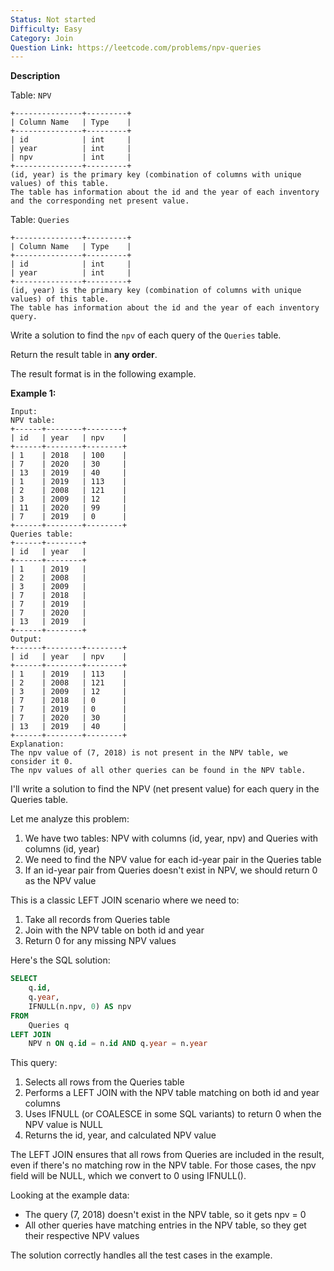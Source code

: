 ```yaml
---
Status: Not started
Difficulty: Easy
Category: Join
Question Link: https://leetcode.com/problems/npv-queries
---
```

**Description**

Table: `NPV`

```Plain
+---------------+---------+
| Column Name   | Type    |
+---------------+---------+
| id            | int     |
| year          | int     |
| npv           | int     |
+---------------+---------+
(id, year) is the primary key (combination of columns with unique values) of this table.
The table has information about the id and the year of each inventory and the corresponding net present value.
```

Table: `Queries`

```Plain
+---------------+---------+
| Column Name   | Type    |
+---------------+---------+
| id            | int     |
| year          | int     |
+---------------+---------+
(id, year) is the primary key (combination of columns with unique values) of this table.
The table has information about the id and the year of each inventory query.
```

Write a solution to find the `npv` of each query of the `Queries` table.

Return the result table in **any order**.

The result format is in the following example.

**Example 1:**

```Plain
Input:
NPV table:
+------+--------+--------+
| id   | year   | npv    |
+------+--------+--------+
| 1    | 2018   | 100    |
| 7    | 2020   | 30     |
| 13   | 2019   | 40     |
| 1    | 2019   | 113    |
| 2    | 2008   | 121    |
| 3    | 2009   | 12     |
| 11   | 2020   | 99     |
| 7    | 2019   | 0      |
+------+--------+--------+
Queries table:
+------+--------+
| id   | year   |
+------+--------+
| 1    | 2019   |
| 2    | 2008   |
| 3    | 2009   |
| 7    | 2018   |
| 7    | 2019   |
| 7    | 2020   |
| 13   | 2019   |
+------+--------+
Output:
+------+--------+--------+
| id   | year   | npv    |
+------+--------+--------+
| 1    | 2019   | 113    |
| 2    | 2008   | 121    |
| 3    | 2009   | 12     |
| 7    | 2018   | 0      |
| 7    | 2019   | 0      |
| 7    | 2020   | 30     |
| 13   | 2019   | 40     |
+------+--------+--------+
Explanation:
The npv value of (7, 2018) is not present in the NPV table, we consider it 0.
The npv values of all other queries can be found in the NPV table.
```

I'll write a solution to find the NPV (net present value) for each query in the Queries table.

Let me analyze this problem:

1. We have two tables: NPV with columns (id, year, npv) and Queries with columns (id, year)
2. We need to find the NPV value for each id-year pair in the Queries table
3. If an id-year pair from Queries doesn't exist in NPV, we should return 0 as the NPV value

This is a classic LEFT JOIN scenario where we need to:

1. Take all records from Queries table
2. Join with the NPV table on both id and year
3. Return 0 for any missing NPV values

Here's the SQL solution:

```SQL
SELECT
    q.id,
    q.year,
    IFNULL(n.npv, 0) AS npv
FROM
    Queries q
LEFT JOIN
    NPV n ON q.id = n.id AND q.year = n.year
```

This query:

1. Selects all rows from the Queries table
2. Performs a LEFT JOIN with the NPV table matching on both id and year columns
3. Uses IFNULL (or COALESCE in some SQL variants) to return 0 when the NPV value is NULL
4. Returns the id, year, and calculated NPV value

The LEFT JOIN ensures that all rows from Queries are included in the result, even if there's no matching row in the NPV table. For those cases, the npv field will be NULL, which we convert to 0 using IFNULL().

Looking at the example data:

- The query (7, 2018) doesn't exist in the NPV table, so it gets npv = 0
- All other queries have matching entries in the NPV table, so they get their respective NPV values

The solution correctly handles all the test cases in the example.